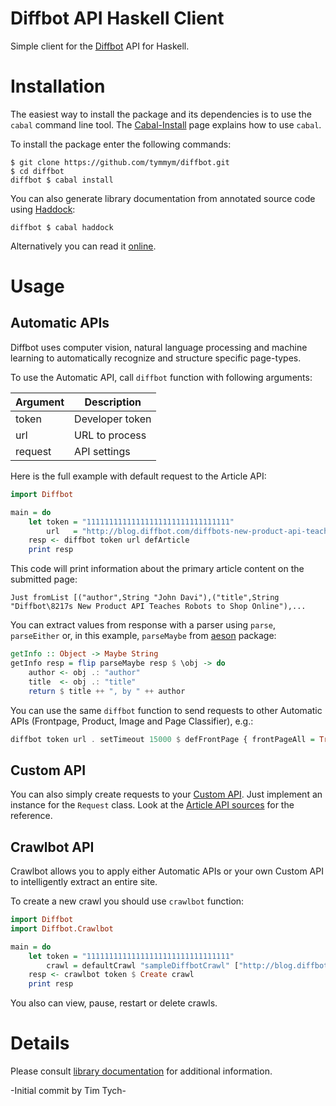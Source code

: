 Diffbot API Haskell Client
=======

Simple client for the [Diffbot](http://diffbot.com) API for Haskell.

# Installation

The easiest way to install the package and its dependencies is to use
the `cabal` command line tool. The
[Cabal-Install](http://www.haskell.org/haskellwiki/Cabal-Install) page
explains how to use `cabal`.

To install the package enter the following commands:

```
$ git clone https://github.com/tymmym/diffbot.git
$ cd diffbot
diffbot $ cabal install
```

You can also generate library documentation from annotated source code
using [Haddock](http://www.haskell.org/haddock):

```
diffbot $ cabal haddock
```

Alternatively you can read it
[online](http://tymmym.github.io/diffbot/doc/index.html).

# Usage

## Automatic APIs

Diffbot uses computer vision, natural language processing and machine
learning to automatically recognize and structure specific page-types.

To use the Automatic API, call `diffbot` function with following
arguments:

Argument | Description
---------|----------------
token    | Developer token
url      | URL to process
request  | API settings

Here is the full example with default request to the Article API:

```haskell
import Diffbot

main = do
    let token = "11111111111111111111111111111111"
        url   = "http://blog.diffbot.com/diffbots-new-product-api-teaches-robots-to-shop-online/"
    resp <- diffbot token url defArticle
    print resp
```

This code will print information about the primary article content on
the submitted page:

```
Just fromList [("author",String "John Davi"),("title",String "Diffbot\8217s New Product API Teaches Robots to Shop Online"),...
```

You can extract values from response with a parser using `parse`,
`parseEither` or, in this example, `parseMaybe` from
[aeson](http://hackage.haskell.org/package/aeson) package:

```haskell
getInfo :: Object -> Maybe String
getInfo resp = flip parseMaybe resp $ \obj -> do
    author <- obj .: "author"
    title  <- obj .: "title"
    return $ title ++ ", by " ++ author
```

You can use the same `diffbot` function to send requests to other
Automatic APIs (Frontpage, Product, Image and Page Classifier), e.g.:

```haskell
diffbot token url . setTimeout 15000 $ defFrontPage { frontPageAll = True }
```

## Custom API

You can also simply create requests to your [Custom
API](http://diffbot.com/products/custom). Just implement an instance
for the `Request` class. Look at the
[Article API sources](http://tymmym.github.io/diffbot/doc/src/Diffbot-Article.html#Article)
 for the reference.

## Crawlbot API

Crawlbot allows you to apply either Automatic APIs or your own Custom
API to intelligently extract an entire site.

To create a new crawl you should use `crawlbot` function:

```haskell
import Diffbot
import Diffbot.Crawlbot

main = do
    let token = "11111111111111111111111111111111"
        crawl = defaultCrawl "sampleDiffbotCrawl" ["http://blog.diffbot.com"]
    resp <- crawlbot token $ Create crawl
    print resp
```

You also can view, pause, restart or delete crawls.

# Details

Please consult [library
documentation](http://tymmym.github.io/diffbot/doc/index.html) for
additional information.

-Initial commit by Tim Tych-
